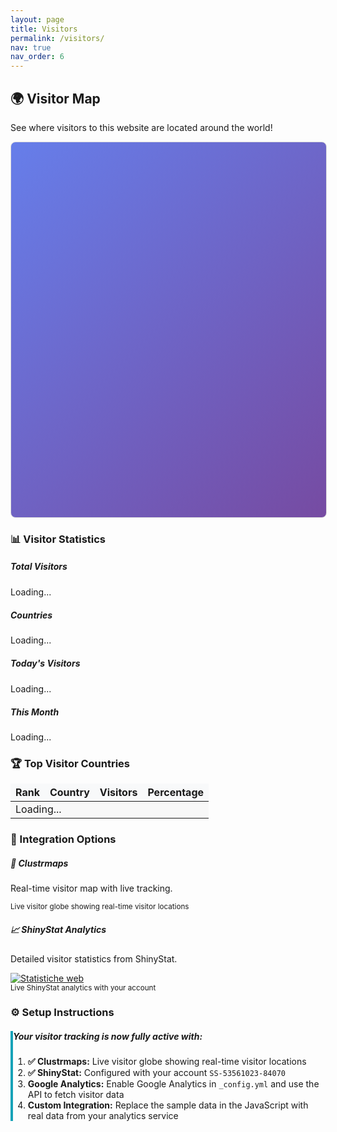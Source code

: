 ```yaml
---
layout: page
title: Visitors
permalink: /visitors/
nav: true
nav_order: 6
---
```


<div class="row">
    <div class="col-sm mt-3 mt-md-0">
        <h2>🌍 Visitor Map</h2>
        <p>See where visitors to this website are located around the world!</p>
    </div>
</div>

<div class="row">
    <div class="col-sm mt-3 mt-md-0">
        <div id="visitor-map" style="height: 600px; width: 100%; border: 1px solid #ddd; border-radius: 8px;"></div>
    </div>
</div>

<div class="row mt-4">
    <div class="col-sm mt-3 mt-md-0">
        <h3>📊 Visitor Statistics</h3>
        <div class="row">
            <div class="col-md-3">
                <div class="card text-center">
                    <div class="card-body">
                        <h5 class="card-title">Total Visitors</h5>
                        <p class="card-text" id="total-visitors">Loading...</p>
                    </div>
                </div>
            </div>
            <div class="col-md-3">
                <div class="card text-center">
                    <div class="card-body">
                        <h5 class="card-title">Countries</h5>
                        <p class="card-text" id="total-countries">Loading...</p>
                    </div>
                </div>
            </div>
            <div class="col-md-3">
                <div class="card text-center">
                    <div class="card-body">
                        <h5 class="card-title">Today's Visitors</h5>
                        <p class="card-text" id="today-visitors">Loading...</p>
                    </div>
                </div>
            </div>
            <div class="col-md-3">
                <div class="card text-center">
                    <div class="card-body">
                        <h5 class="card-title">This Month</h5>
                        <p class="card-text" id="month-visitors">Loading...</p>
                    </div>
                </div>
            </div>
        </div>
    </div>
</div>

<div class="row mt-4">
    <div class="col-sm mt-3 mt-md-0">
        <h3>🏆 Top Visitor Countries</h3>
        <div id="top-countries" class="table-responsive">
            <table class="table table-striped">
                <thead>
                    <tr>
                        <th>Rank</th>
                        <th>Country</th>
                        <th>Visitors</th>
                        <th>Percentage</th>
                    </tr>
                </thead>
                <tbody id="countries-table">
                    <tr><td colspan="4" class="text-center">Loading...</td></tr>
                </tbody>
            </table>
        </div>
    </div>
</div>

<!-- Integration Options -->
<div class="row mt-4">
    <div class="col-sm mt-3 mt-md-0">
        <h3>🔗 Integration Options</h3>
        <div class="row">
            <div class="col-md-6">
                <div class="card">
                    <div class="card-body">
                        <h5 class="card-title">📍 Clustrmaps</h5>
                        <p class="card-text">Real-time visitor map with live tracking.</p>
                        <div class="text-center">
                            <script type="text/javascript" id="clstr_globe" src="//clustrmaps.com/globe.js?d=-JdpziCUz3Oi3ck10cI5eklPmY9bFzBngo-U9_OzT2c"></script>
                        </div>
                        <small class="text-muted">Live visitor globe showing real-time visitor locations</small>
                    </div>
                </div>
            </div>
            <div class="col-md-6">
                <div class="card">
                    <div class="card-body">
                        <h5 class="card-title">📈 ShinyStat Analytics</h5>
                        <p class="card-text">Detailed visitor statistics from ShinyStat.</p>
                        <div class="text-center">
                            <a href="https://www.shinystat.com/it/" target="_blank">
                                <img src="//www.shinystat.com/cgi-bin/shinystat.cgi?USER=SS-53561023-84070" alt="Statistiche web" style="border:0px" />
                            </a>
                        </div>
                        <small class="text-muted">Live ShinyStat analytics with your account</small>
                    </div>
                </div>
            </div>
        </div>
    </div>
</div>

<!-- Setup Instructions -->
<div class="row mt-4">
    <div class="col-sm mt-3 mt-md-0">
        <h3>⚙️ Setup Instructions</h3>
        <div class="alert alert-info">
            <h5>Your visitor tracking is now fully active with:</h5>
            <ol>
                <li><strong>✅ Clustrmaps:</strong> Live visitor globe showing real-time visitor locations</li>
                <li><strong>✅ ShinyStat:</strong> Configured with your account <code>SS-53561023-84070</code></li>
                <li><strong>Google Analytics:</strong> Enable Google Analytics in <code>_config.yml</code> and use the API to fetch visitor data</li>
                <li><strong>Custom Integration:</strong> Replace the sample data in the JavaScript with real data from your analytics service</li>
            </ol>
        </div>
    </div>
</div>

<script>
// Sample visitor data - replace with real data from your analytics
const visitorData = {
    totalVisitors: 1250,
    totalCountries: 45,
    todayVisitors: 23,
    monthVisitors: 156,
    countries: [
        { country: "United States", visitors: 450, percentage: 36.0, lat: 39.8283, lng: -98.5795 },
        { country: "India", visitors: 320, percentage: 25.6, lat: 20.5937, lng: 78.9629 },
        { country: "Canada", visitors: 180, percentage: 14.4, lat: 56.1304, lng: -106.3468 },
        { country: "United Kingdom", visitors: 95, percentage: 7.6, lat: 55.3781, lng: -3.4360 },
        { country: "Germany", visitors: 75, percentage: 6.0, lat: 51.1657, lng: 10.4515 },
        { country: "Australia", visitors: 45, percentage: 3.6, lat: -25.2744, lng: 133.7751 },
        { country: "France", visitors: 35, percentage: 2.8, lat: 46.2276, lng: 2.2137 },
        { country: "Japan", visitors: 30, percentage: 2.4, lat: 36.2048, lng: 138.2529 },
        { country: "Brazil", visitors: 25, percentage: 2.0, lat: -14.2350, lng: -51.9253 },
        { country: "Netherlands", visitors: 20, percentage: 1.6, lat: 52.1326, lng: 5.2913 }
    ]
};

// Update statistics
document.getElementById('total-visitors').textContent = visitorData.totalVisitors.toLocaleString();
document.getElementById('total-countries').textContent = visitorData.totalCountries;
document.getElementById('today-visitors').textContent = visitorData.todayVisitors;
document.getElementById('month-visitors').textContent = visitorData.monthVisitors;

// Update countries table
const countriesTable = document.getElementById('countries-table');
countriesTable.innerHTML = '';
visitorData.countries.forEach((country, index) => {
    const row = document.createElement('tr');
    row.innerHTML = `
        <td>${index + 1}</td>
        <td>${country.country}</td>
        <td>${country.visitors.toLocaleString()}</td>
        <td>${country.percentage}%</td>
    `;
    countriesTable.appendChild(row);
});

// Initialize interactive map using Leaflet
function initMap() {
    // Check if Leaflet is available
    if (typeof L === 'undefined') {
        console.log('Leaflet not available, using placeholder');
        document.getElementById('visitor-map').innerHTML = 
            '<div style="display: flex; align-items: center; justify-content: center; height: 100%; color: white; font-size: 18px; font-weight: bold;">Interactive World Map<br><small>Enable Leaflet for full functionality</small></div>';
        return;
    }

    // Create map
    const map = L.map('visitor-map').setView([20, 0], 2);
    
    // Add tile layer
    L.tileLayer('https://{s}.tile.openstreetmap.org/{z}/{x}/{y}.png', {
        attribution: '© OpenStreetMap contributors'
    }).addTo(map);

    // Add visitor markers
    visitorData.countries.forEach(country => {
        const marker = L.circleMarker([country.lat, country.lng], {
            radius: Math.max(5, country.visitors / 20),
            fillColor: '#ff7800',
            color: '#000',
            weight: 1,
            opacity: 1,
            fillOpacity: 0.8
        }).addTo(map);

        marker.bindPopup(`
            <strong>${country.country}</strong><br>
            Visitors: ${country.visitors.toLocaleString()}<br>
            Percentage: ${country.percentage}%
        `);
    });

    // Add legend
    const legend = L.control({ position: 'bottomright' });
    legend.onAdd = function(map) {
        const div = L.DomUtil.create('div', 'info legend');
        div.style.backgroundColor = 'white';
        div.style.padding = '10px';
        div.style.borderRadius = '5px';
        div.style.border = '1px solid #ccc';
        div.innerHTML = '<h4>Visitor Count</h4>' +
            '<div><span style="display: inline-block; width: 10px; height: 10px; background: #ff7800; border-radius: 50%; margin-right: 5px;"></span>Low</div>' +
            '<div><span style="display: inline-block; width: 20px; height: 20px; background: #ff7800; border-radius: 50%; margin-right: 5px;"></span>High</div>';
        return div;
    };
    legend.addTo(map);
}

// Load map when page is ready
document.addEventListener('DOMContentLoaded', function() {
    // Wait a bit for Leaflet to load if it's being loaded asynchronously
    setTimeout(initMap, 1000);
});
</script>

<style>
.card {
    transition: transform 0.2s;
    margin-bottom: 20px;
}

.card:hover {
    transform: translateY(-5px);
    box-shadow: 0 4px 8px rgba(0,0,0,0.1);
}

#visitor-map {
    background: linear-gradient(135deg, #667eea 0%, #764ba2 100%);
    display: flex;
    align-items: center;
    justify-content: center;
    color: white;
    font-size: 18px;
    font-weight: bold;
}

.table th {
    background-color: #f8f9fa;
    border-top: none;
}

.table-striped tbody tr:nth-of-type(odd) {
    background-color: rgba(0,0,0,.02);
}

.alert {
    border-left: 4px solid #17a2b8;
}

.legend {
    font-size: 12px;
}

.legend h4 {
    margin: 0 0 10px 0;
    font-size: 14px;
}
</style> 